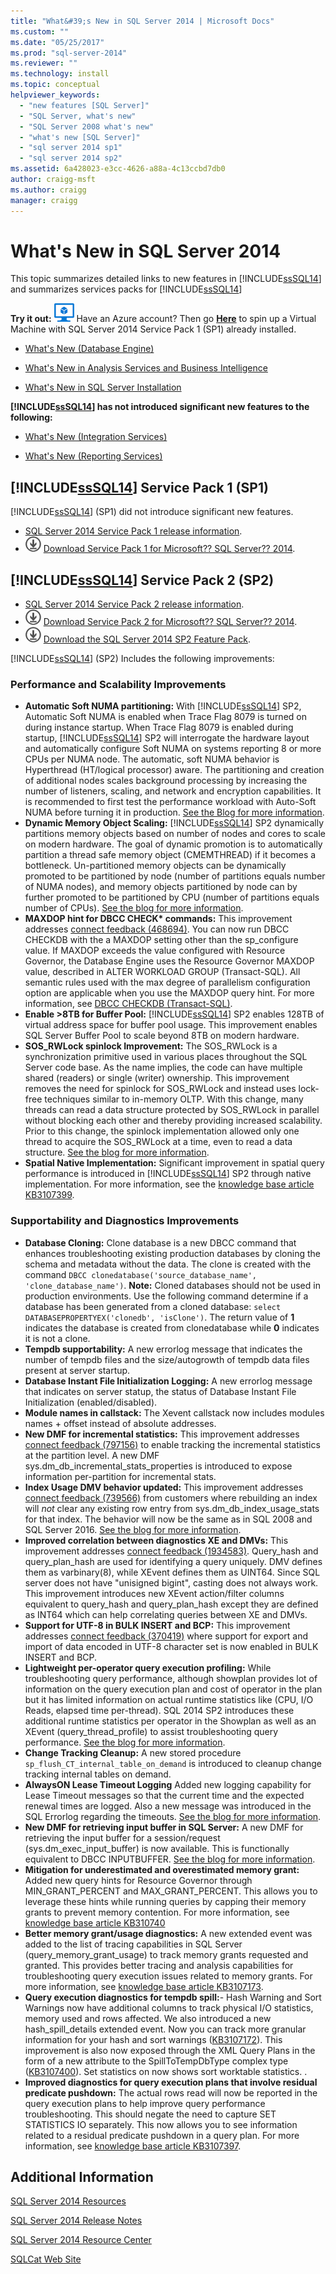 ```yaml
---
title: "What&#39;s New in SQL Server 2014 | Microsoft Docs"
ms.custom: ""
ms.date: "05/25/2017"
ms.prod: "sql-server-2014"
ms.reviewer: ""
ms.technology: install
ms.topic: conceptual
helpviewer_keywords: 
  - "new features [SQL Server]"
  - "SQL Server, what's new"
  - "SQL Server 2008 what's new"
  - "what's new [SQL Server]"
  - "sql server 2014 sp1"
  - "sql server 2014 sp2"
ms.assetid: 6a428023-e3cc-4626-a88a-4c13ccbd7db0
author: craigg-msft
ms.author: craigg
manager: craigg
---
```

# What&#39;s New in SQL Server 2014
  This topic summarizes detailed links to new features in [!INCLUDE[ssSQL14](../includes/sssql14-md.md)] and summarizes services packs for [!INCLUDE[ssSQL14](../includes/sssql14-md.md)]  
 
**Try it out:** ![Azure Virtual Machine small](./media/what-s-new-in-sql-server-2016/azure-virtual-machine-small.png)     Have an Azure account?  Then go **[Here](https://ms.portal.azure.com/?flight=1#create/Microsoft.SQLServer2014sp1EnterpriseWindowsServer2012R2)** to spin up a Virtual Machine with SQL Server 2014 Service Pack 1 (SP1) already installed. 
  
-   [What's New &#40;Database Engine&#41;](../database-engine/whats-new-in-sql-server-2016.md)  
  
-   [What's New in Analysis Services and Business Intelligence](../analysis-services/what-s-new-in-analysis-services.md)  
  
-   [What's New in SQL Server Installation](install/what-s-new-in-sql-server-installation.md)  
  
 **[!INCLUDE[ssSQL14](../includes/sssql14-md.md)] has not introduced significant new features to the following:**  
  
-   [What's New &#40;Integration Services&#41;](../integration-services/what-s-new-in-integration-services-in-sql-server-2016.md)  
  
-   [What's New &#40;Reporting Services&#41;](../reporting-services/what-s-new-reporting-services.md)  
  
## [!INCLUDE[ssSQL14](../includes/sssql14-md.md)] Service Pack 1 (SP1)
[!INCLUDE[ssSQL14](../includes/sssql14-md.md)] (SP1) did not introduce significant new features.
-  [SQL Server 2014 Service Pack 1 release information](https://support.microsoft.com/en-us/kb/3058865).
-  [![Download Service Pack 1 for Microsoft?? SQL Server?? 2014](./media/what-s-new-in-sql-server-2016/download.png)](https://www.microsoft.com/en-us/download/details.aspx?id=46694) [Download Service Pack 1 for Microsoft?? SQL Server?? 2014](https://www.microsoft.com/en-us/download/details.aspx?id=46694).


## [!INCLUDE[ssSQL14](../includes/sssql14-md.md)] Service Pack 2 (SP2)
- [SQL Server 2014 Service Pack 2 release information](https://support.microsoft.com/en-us/kb/3171021).
-  [![Download Service Pack 2 for Microsoft?? SQL Server?? 2014](./media/what-s-new-in-sql-server-2016/download.png)](https://go.microsoft.com/fwlink/?LinkID=821558) [Download Service Pack 2 for Microsoft?? SQL Server?? 2014](https://go.microsoft.com/fwlink/?LinkID=821558).
-  [![Download SQL Server 2014 SP2 Feature Pack](./media/what-s-new-in-sql-server-2016/download.png)](https://www.microsoft.com/en-us/download/details.aspx?id=53164) [Download the SQL Server 2014 SP2 Feature Pack](https://www.microsoft.com/en-us/download/details.aspx?id=53164).

[!INCLUDE[ssSQL14](../includes/sssql14-md.md)] (SP2) Includes the following improvements:

### Performance and Scalability Improvements 
-   **Automatic Soft NUMA partitioning:** With [!INCLUDE[ssSQL14](../includes/sssql14-md.md)] SP2, Automatic Soft NUMA is enabled when Trace Flag 8079 is turned on during instance startup. When Trace Flag 8079 is enabled during startup, [!INCLUDE[ssSQL14](../includes/sssql14-md.md)] SP2 will interrogate the hardware layout and automatically configure Soft NUMA on systems reporting 8 or more CPUs per NUMA node. The automatic, soft NUMA behavior is Hyperthread (HT/logical processor) aware. The partitioning and creation of additional nodes scales background processing by increasing the number of listeners, scaling, and network and encryption capabilities. It is recommended to first test the performance workload with Auto-Soft NUMA before turning it in production. [See the Blog for more information](https://blogs.msdn.microsoft.com/psssql/2016/03/30/sql-2016-it-just-runs-faster-automatic-soft-numa/). 
-  **Dynamic Memory Object Scaling:** [!INCLUDE[ssSQL14](../includes/sssql14-md.md)] SP2 dynamically partitions memory objects based on number of nodes and cores to scale on modern hardware. The goal of dynamic promotion is to automatically partition a thread safe memory object (CMEMTHREAD) if it becomes a bottleneck. Un-partitioned memory objects can be dynamically promoted to be partitioned by node (number of partitions equals number of NUMA nodes), and memory objects partitioned by node can by further promoted to be partitioned by CPU (number of partitions equals number of CPUs). [See the blog for more information](https://blogs.msdn.microsoft.com/psssql/2016/04/06/sql-2016-it-just-runs-faster-dynamic-memory-object-cmemthread-partitioning/).
-  **MAXDOP hint for DBCC CHECK\* commands:** This improvement addresses [connect feedback (468694)](https://connect.microsoft.com/SQLServer/feedback/details/468694/maxdop-option-in-dbcc-checkdb). You can now run DBCC CHECKDB with the a MAXDOP setting other than the sp_configure value. If MAXDOP exceeds the value configured with Resource Governor, the Database Engine uses the Resource Governor MAXDOP value, described in ALTER WORKLOAD GROUP (Transact-SQL). All semantic rules used with the max degree of parallelism configuration option are applicable when you use the MAXDOP query hint. For more information, see [DBCC CHECKDB (Transact-SQL)](https://msdn.microsoft.com/library/ms176064.aspx).
-   **Enable >8TB for Buffer Pool:** [!INCLUDE[ssSQL14](../includes/sssql14-md.md)] SP2 enables 128TB of virtual address space for buffer pool usage. This improvement enables SQL Server Buffer Pool to scale beyond 8TB on modern hardware.
-   **SOS_RWLock spinlock Improvement:** The SOS_RWLock is a synchronization primitive used in various places throughout the SQL Server code base.  As the name implies, the code can have multiple shared (readers) or single (writer) ownership. This improvement removes the need for spinlock for SOS_RWLock and instead uses lock-free techniques similar to in-memory OLTP. With this change, many threads can read a data structure protected by SOS_RWLock in parallel without blocking each other and thereby providing increased scalability. Prior to this change, the spinlock implementation allowed only one thread to acquire the SOS_RWLock at a time, even to read a data structure.  [See the blog for more information](https://blogs.msdn.microsoft.com/psssql/2016/04/07/sql-2016-it-just-runs-faster-sos_rwlock-redesign/).
-    **Spatial Native Implementation:** Significant improvement in spatial query performance is introduced in [!INCLUDE[ssSQL14](../includes/sssql14-md.md)] SP2 through native implementation. For more information, see the [knowledge base article KB3107399](https://support.microsoft.com/en-us/kb/3107399).

### Supportability and Diagnostics Improvements
-   **Database Cloning:** Clone database is a new DBCC command that enhances troubleshooting existing production databases by cloning the schema and metadata without the data. The clone is created with the command `DBCC clonedatabase('source_database_name', 'clone_database_name')`.  **Note:** Cloned databases should not be used in production environments. Use the following command determine if a database has been generated from a cloned database: `select DATABASEPROPERTYEX('clonedb', 'isClone')`. The return value of **1** indicates the database is created from clonedatabase while **0** indicates it is not a clone.
-   **Tempdb supportability:**  A new errorlog message that indicates the number of tempdb files and the size/autogrowth of tempdb data files present at server startup.
-   **Database Instant File Initialization Logging:** A new errorlog message that indicates on server statup, the status of Database Instant File Initialization (enabled/disabled).
-   **Module names in callstack:** The Xevent callstack now includes modules names + offset instead of absolute addresses.
-   **New DMF for incremental statistics:** This improvement addresses [connect feedback (797156)](https://connect.microsoft.com/SQLServer/feedback/details/797156/display-sys-dm-db-stats-properties-per-partition-for-incremental-statistics) to enable tracking the incremental statistics at the partition level. A new DMF sys.dm_db_incremental_stats_properties is introduced to expose information per-partition for incremental stats.
-   **Index Usage DMV behavior updated:** This improvement addresses [connect feedback (739566)](https://connect.microsoft.com/SQLServer/feedback/details/739566/rebuilding-an-index-clears-stats-from-sys-dm-db-index-usage-stats) from customers where rebuilding an index will *not* clear any existing row entry from sys.dm_db_index_usage_stats for that index. The behavior will now be the same as in SQL 2008 and SQL Server 2016. [See the blog for more information](https://blogs.msdn.microsoft.com/sql_server_team/index-usage-dmv-behavior-updated/).
-   **Improved correlation between diagnostics XE and DMVs:** This improvement addresses [connect feedback (1934583)](https://connect.microsoft.com/SQLServer/feedback/details/1934583/extended-events-query-hash-and-query-plan-hash-data-types). Query_hash and query_plan_hash are used for identifying a query uniquely. DMV defines them as varbinary(8), while XEvent defines them as UINT64. Since SQL server does not have "unisigned bigint", casting does not always work. This improvement introduces new XEvent action/filter columns equivalent to query_hash and query_plan_hash except they are defined as INT64 which can help correlating queries between XE and DMVs.
-   **Support for UTF-8 in BULK INSERT and BCP:** This improvement addresses [connect feedback (370419)](https://connect.microsoft.com/SQLServer/feedback/details/370419/bulk-insert-and-bcp-does-not-recognize-codepage-65001) where support for export and import of data encoded in UTF-8 character set is now enabled in BULK INSERT and BCP.
-   **Lightweight per-operator query execution profiling:** While troubleshooting query performance, although showplan provides lot of information on the query execution plan and cost of operator in the plan but it has limited information on actual runtime statistics like (CPU, I/O Reads, elapsed time per-thread). SQL 2014 SP2 introduces these additional runtime statistics per operator in the Showplan as well as an XEvent (query_thread_profile) to assist troubleshooting query performance. [See the blog for more information](https://blogs.msdn.microsoft.com/sql_server_team/added-per-operator-level-performance-stats-for-query-processing/).
-   **Change Tracking Cleanup:** A new stored procedure `sp_flush_CT_internal_table_on_demand` is introduced to cleanup change tracking internal tables on demand.
-   **AlwaysON Lease Timeout Logging** Added new logging capability for Lease Timeout messages so that the current time and the expected renewal times are logged. Also a new message was introduced in the SQL Errorlog regarding the timeouts. [See the blog for more information](https://blogs.msdn.microsoft.com/alwaysonpro/2016/02/23/improved-alwayson-availability-group-lease-timeout-diagnostics/).
-   **New DMF for retrieving input buffer in SQL Server:** A new DMF for retrieving the input buffer for a session/request (sys.dm_exec_input_buffer) is now available. This is functionally equivalent to DBCC INPUTBUFFER. [See the blog for more information](https://blogs.msdn.microsoft.com/sql_server_team/new-dmf-for-retrieving-input-buffer-in-sql-server/).
-   **Mitigation for underestimated and overestimated memory grant:** Added new query hints for Resource Governor through MIN_GRANT_PERCENT and MAX_GRANT_PERCENT. This allows you to leverage these hints while running queries by capping their memory grants to prevent memory contention. For more information, see [knowledge base article KB310740](https://support.microsoft.com/en-us/kb/3107401)
-   **Better memory grant/usage diagnostics:** A new extended event was added to the list of tracing capabilities in SQL Server (query_memory_grant_usage) to track memory grants requested and granted. This provides better tracing and analysis capabilities for troubleshooting query execution issues related to memory grants. For more information, see [knowledge base article KB3107173](https://support.microsoft.com/en-us/kb/3107173).
-   **Query execution diagnostics for tempdb spill:**- Hash Warning and Sort Warnings now have additional columns to track physical I/O statistics, memory used and rows affected. We also introduced a new hash_spill_details extended event. Now you can track more granular information for your hash and sort warnings ([KB3107172](https://support.microsoft.com/en-us/kb/3107172)). This improvement is also now exposed through the XML Query Plans in the form of a new attribute to the SpillToTempDbType complex type ([KB3107400](https://support.microsoft.com/en-us/kb/3107400)). Set statistics on now shows sort worktable statistics. .
-   **Improved diagnostics for query execution plans that involve residual predicate pushdown:** The actual rows read will now be reported in the query execution plans to help improve query performance troubleshooting. This should negate the need to capture SET STATISTICS IO separately. This now allows you to see information related to a residual predicate pushdown in a query plan. For more information, see [knowledge base article KB3107397](https://support.microsoft.com/en-us/kb/3107397).


## Additional Information  
 [SQL Server 2014 Resources](../2014-toc/books-online-for-sql-server-2014.md)  
  
 [SQL Server 2014 Release Notes](https://go.microsoft.com/fwlink/p/?linkID=296445)  
  
 [SQL Server 2014 Resource Center](https://msdn.microsoft.com/sqlserver/dn135309)  
  
 [SQLCat Web Site](https://go.microsoft.com/fwlink/p/?linkID=220963)  
  
  
